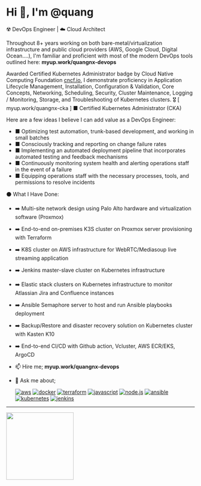 # Hi 👋, I'm @quang

☢️ DevOps Engineer | ☁️ Cloud Architect

Throughout 8+ years working on both bare-metal/virtualization infrastructure and public cloud providers (AWS, Google Cloud, Digital Ocean....), I'm familiar and proficient with most of the modern DevOps tools outlined here: **myup.work/quangnx-devops**

Awarded Certified Kubernetes Administrator badge by Cloud Native Computing Foundation [cncf.io](https://cncf.io), I demonstrate proficiency in Application Lifecycle Management, Installation, Configuration & Validation, Core Concepts, Networking, Scheduling, Security, Cluster Maintenance, Logging / Monitoring, Storage, and Troubleshooting of Kubernetes clusters.
🎖️ [ myup.work/quangnx-cka ] ■ Certified Kubernetes Administrator (CKA)

Here are a few ideas I believe I can add value as a DevOps Engineer:
- ■ Optimizing test automation, trunk-based development, and working in small batches
- ■ Consciously tracking and reporting on change failure rates 
- ■ Implementing an automated deployment pipeline that incorporates automated testing and feedback mechanisms
- ■ Continuously monitoring system health and alerting operations staff in the event of a failure
- ■ Equipping operations staff with the necessary processes, tools, and permissions to resolve incidents

⚫ What I Have Done:
- ➡️ Multi-site network design using Palo Alto hardware and virtualization software (Proxmox)
- ➡️ End-to-end on-premises K3S cluster on Proxmox server provisioning with Terraform
- ➡️ K8S cluster on AWS infrastructure for WebRTC/Mediasoup live streaming application
- ➡️ Jenkins master-slave cluster on Kubernetes infrastructure
- ➡️ Elastic stack clusters on Kubernetes infrastructure to monitor Atlassian Jira and Confluence instances
- ➡️ Ansible Semaphore server to host and run Ansible playbooks deployment
- ➡️ Backup/Restore and disaster recovery solution on Kubernetes cluster with Kasten K10
- ➡️ End-to-end CI/CD with Github action, Vcluster, AWS ECR/EKS, ArgoCD

- 📫 Hire me; **myup.work/quangnx-devops**
- 💬 Ask me about;

  [![aws](https://img.shields.io/badge/-aws-orange?logo=amazonaws)](https://aws.amazon.com/)
  [![docker](https://img.shields.io/badge/-docker-blue?logo=docker)](https://docker.com/)
  [![terraform](https://img.shields.io/badge/-terraform-blueviolet?logo=terraform)](https://terraform.io/)
  [![javascript](https://img.shields.io/badge/-javascript-yellow?logo=javascript)](https://www.javascript.com/)
  [![node.js](https://img.shields.io/badge/-node.js-green?logo=nodedotjs)](https://www.nodejs.org/)
  [![ansible](https://img.shields.io/badge/-ansible-000000?logo=ansible)](https://www.ansible.com/)
  [![kubernetes](https://img.shields.io/badge/-kubernetes-326CE5?logo=kubernetes)](https://kubernetes.io/)
  [![jenkins](https://img.shields.io/badge/-jenkins-D24939?logo=jenkins)](https://www.jenkins.io/)

---

<div>
  <a href="https://github.com/opsdev91">
  <img height="180em" src="https://github-readme-stats.vercel.app/api/top-langs/?username=opsdev91&layout=compact&langs_count=6"/>
</div>
